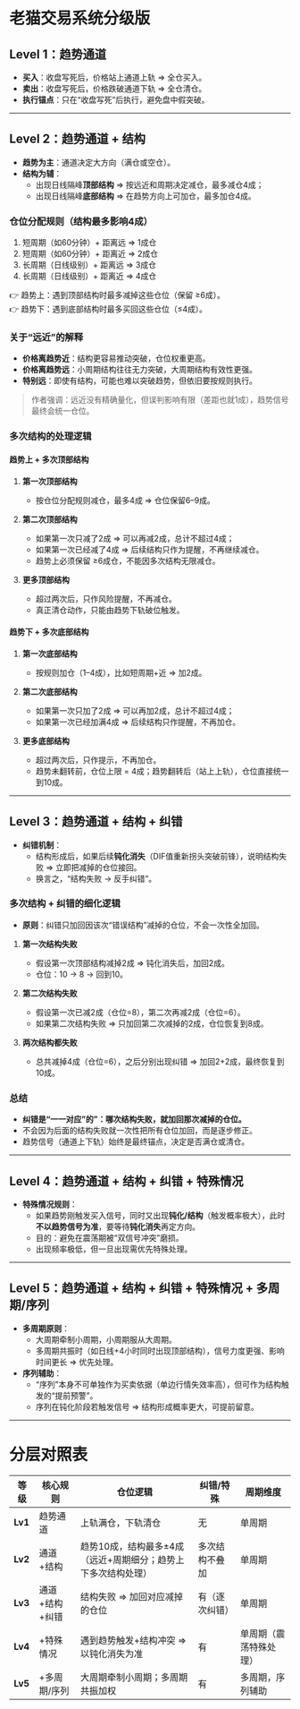 # 老猫交易系统分级版

## Level 1：趋势通道
- **买入**：收盘写死后，价格站上通道上轨 ⇒ 全仓买入。  
- **卖出**：收盘写死后，价格跌破通道下轨 ⇒ 全仓清仓。  
- **执行锚点**：只在“收盘写死”后执行，避免盘中假突破。  

---

## Level 2：趋势通道 + 结构
- **趋势为主**：通道决定大方向（满仓或空仓）。  
- **结构为辅**：  
  - 出现日线隔峰**顶部结构** ⇒ 按远近和周期决定减仓，最多减仓4成；  
  - 出现日线隔峰**底部结构** ⇒ 在趋势方向上可加仓，最多加仓4成。  

### 仓位分配规则（结构最多影响4成）
1. 短周期（如60分钟）+ 距离远 ⇒ 1成仓  
2. 短周期（如60分钟）+ 距离近 ⇒ 2成仓  
3. 长周期（日线级别）+ 距离远 ⇒ 3成仓  
4. 长周期（日线级别）+ 距离近 ⇒ 4成仓  

👉 趋势上：遇到顶部结构时最多减掉这些仓位（保留 ≥6成）。  
👉 趋势下：遇到底部结构时最多买回这些仓位（≤4成）。  

### 关于“远近”的解释
- **价格离趋势近**：结构更容易推动突破，仓位权重更高。  
- **价格离趋势远**：小周期结构往往无力突破，大周期结构有效性更强。  
- **特别远**：即使有结构，可能也难以突破趋势，但依旧要按规则执行。  

> 作者强调：远近没有精确量化，但误判影响有限（差距也就1成），趋势信号最终会统一仓位。  

### 多次结构的处理逻辑

#### 趋势上 + 多次顶部结构
1. **第一次顶部结构**  
   - 按仓位分配规则减仓，最多4成 ⇒ 仓位保留6–9成。  

2. **第二次顶部结构**  
   - 如果第一次只减了2成 ⇒ 可以再减2成，总计不超过4成；  
   - 如果第一次已经减了4成 ⇒ 后续结构只作为提醒，不再继续减仓。  
   - 趋势上必须保留 ≥6成仓，不能因多次结构无限减仓。  

3. **更多顶部结构**  
   - 超过两次后，只作风险提醒，不再减仓。  
   - 真正清仓动作，只能由趋势下轨破位触发。  

#### 趋势下 + 多次底部结构
1. **第一次底部结构**  
   - 按规则加仓（1–4成），比如短周期+近 ⇒ 加2成。  

2. **第二次底部结构**  
   - 如果第一次只加了2成 ⇒ 可以再加2成，总计不超过4成；  
   - 如果第一次已经加满4成 ⇒ 后续结构只作提醒，不再加仓。  

3. **更多底部结构**  
   - 超过两次后，只作提示，不再加仓。  
   - 趋势未翻转前，仓位上限 = 4成；趋势翻转后（站上上轨），仓位直接统一到10成。  

---

## Level 3：趋势通道 + 结构 + 纠错
- **纠错机制**：  
  - 结构形成后，如果后续**钝化消失**（DIF值重新拐头突破前锋），说明结构失败 ⇒ 立即把减掉的仓位接回。  
  - 换言之，“结构失败 → 反手纠错”。  

### 多次结构 + 纠错的细化逻辑
- **原则**：纠错只加回因该次“错误结构”减掉的仓位，不会一次性全加回。  

1. **第一次结构失败**  
   - 假设第一次顶部结构减掉2成 ⇒ 钝化消失后，加回2成。  
   - 仓位：10 → 8 → 回到10。  

2. **第二次结构失败**  
   - 假设第一次已减2成（仓位=8），第二次再减2成（仓位=6）。  
   - 如果第二次结构失败 ⇒ 只加回第二次减掉的2成，仓位恢复到8成。  

3. **两次结构都失败**  
   - 总共减掉4成（仓位=6），之后分别出现纠错 ⇒ 加回2+2成，最终恢复到10成。  

### 总结
- **纠错是“一一对应”的”：哪次结构失败，就加回那次减掉的仓位。**  
- 不会因为后面的结构失败就一次性把所有仓位加回，而是逐步修正。  
- 趋势信号（通道上下轨）始终是最终锚点，决定是否满仓或清仓。  

---

## Level 4：趋势通道 + 结构 + 纠错 + 特殊情况
- **特殊情况规则**：  
  - 如果趋势刚触发买入信号，同时又出现**钝化/结构**（触发概率极大），此时**不以趋势信号为准**，要等待**钝化消失**再定方向。  
  - 目的：避免在震荡期被“双信号冲突”磨损。  
  - 出现频率极低，但一旦出现需优先特殊处理。  

---

## Level 5：趋势通道 + 结构 + 纠错 + 特殊情况 + 多周期/序列
- **多周期原则**：  
  - 大周期牵制小周期，小周期服从大周期。  
  - 多周期共振时（如日线+4小时同时出现顶部结构），信号力度更强、影响时间更长 ⇒ 优先处理。  
- **序列辅助**：  
  - “序列”本身不可单独作为买卖依据（单边行情失效率高），但可作为结构触发的“提前预警”。  
  - 序列在钝化阶段若触发信号 ⇒ 结构形成概率更大，可提前留意。  

---

# 分层对照表

| 等级 | 核心规则 | 仓位逻辑 | 纠错/特殊 | 周期维度 |
|------|----------|----------|------------|-----------|
| **Lv1** | 趋势通道 | 上轨满仓，下轨清仓 | 无 | 单周期 |
| **Lv2** | 通道+结构 | 趋势10成，结构最多±4成（远近+周期细分；趋势上下多次结构处理） | 多次结构不叠加 | 单周期 |
| **Lv3** | 通道+结构+纠错 | 结构失败 ⇒ 加回对应减掉的仓位 | 有（逐次纠错） | 单周期 |
| **Lv4** | +特殊情况 | 遇到趋势触发+结构冲突 ⇒ 以钝化消失为准 | 有 | 单周期（震荡特殊处理） |
| **Lv5** | +多周期/序列 | 大周期牵制小周期；多周期共振加权 | 有 | 多周期，序列辅助 |
